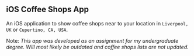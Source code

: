 ## iOS Coffee Shops App

An iOS application to show coffee shops near to your location in `Liverpool, UK` or `Cupertino, CA, USA`.

Note: _This app was developed as an assignment for my undergraduate degree. Will most likely be outdated and coffee shops lists are not updated._
